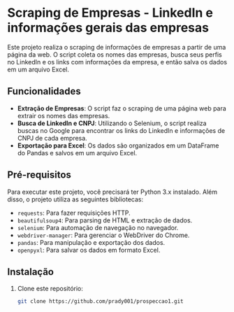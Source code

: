 # Scraping de Empresas - LinkedIn e informações gerais das empresas

Este projeto realiza o scraping de informações de empresas a partir de uma página da web. O script coleta os nomes das empresas, busca seus perfis no LinkedIn e os links com informações da empresa, e então salva os dados em um arquivo Excel.

## Funcionalidades

- **Extração de Empresas**: O script faz o scraping de uma página web para extrair os nomes das empresas.
- **Busca de LinkedIn e CNPJ**: Utilizando o Selenium, o script realiza buscas no Google para encontrar os links do LinkedIn e informações de CNPJ de cada empresa.
- **Exportação para Excel**: Os dados são organizados em um DataFrame do Pandas e salvos em um arquivo Excel.

## Pré-requisitos

Para executar este projeto, você precisará ter Python 3.x instalado. Além disso, o projeto utiliza as seguintes bibliotecas:

- `requests`: Para fazer requisições HTTP.
- `beautifulsoup4`: Para parsing de HTML e extração de dados.
- `selenium`: Para automação de navegação no navegador.
- `webdriver-manager`: Para gerenciar o WebDriver do Chrome.
- `pandas`: Para manipulação e exportação dos dados.
- `openpyxl`: Para salvar os dados em formato Excel.

## Instalação

1. Clone este repositório:

   ```bash
   git clone https://github.com/prady001/prospeccao1.git

